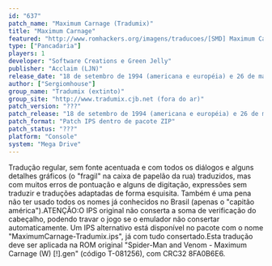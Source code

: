 ```yaml
---
id: "637"
patch_name: "Maximum Carnage (Tradumix)"
title: "Maximum Carnage"
featured: "http://www.romhackers.org/imagens/traducoes/[SMD] Maximum Carnage - Tradumix - 1.png"
type: ["Pancadaria"]
players: 1
developer: "Software Creations e Green Jelly"
publisher: "Acclaim (LJN)"
release_date: "18 de setembro de 1994 (americana e européia) e 26 de maio de 1995 (japonesa)"
author: ["Sergiomhouse"]
group_name: "Tradumix (extinto)"
group_site: "http://www.tradumix.cjb.net (fora do ar)"
patch_version: "???"
patch_release: "18 de setembro de 1994 (americana e européia) e 26 de maio de 1995 (japonesa)"
patch_format: "Patch IPS dentro de pacote ZIP"
patch_status: "???"
platform: "Console"
system: "Mega Drive"
---
```


Tradução regular, sem fonte acentuada e com todos os diálogos e alguns detalhes gráficos (o "fragil" na caixa de papelão da rua) traduzidos, mas com muitos erros de pontuação e alguns de digitação, expressões sem traduzir e traduções adaptadas de forma esquisita. Também é uma pena não ter usado todos os nomes já conhecidos no Brasil (apenas o "capitão américa").ATENÇÃO:O IPS original não conserta a soma de verificação do cabeçalho, podendo travar o jogo se o emulador não consertar automaticamente. Um IPS alternativo está disponível no pacote com o nome "MaximumCarnage-Tradumix.ips", já com tudo consertado.Esta tradução deve ser aplicada na ROM original "Spider-Man and Venom - Maximum Carnage (W) [!].gen" (código T-081256), com CRC32 8FA0B6E6.